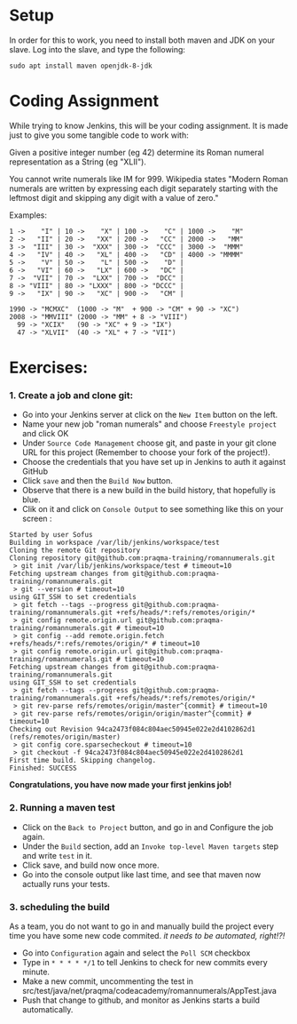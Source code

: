 # Setup
In order for this to work, you need to install both maven and JDK on your slave.
Log into the slave, and type the following:
```
sudo apt install maven openjdk-8-jdk 
```

# Coding Assignment
While trying to know Jenkins, this will be your coding assignment. It is made just to give you some tangible code to work with:

Given a positive integer number (eg 42) determine
its Roman numeral representation as a String (eg "XLII").

You cannot write numerals like IM for 999.
Wikipedia states "Modern Roman numerals are written by
expressing each digit separately starting with the
leftmost digit and skipping any digit with a value of zero."

Examples:
```
1 ->    "I" | 10 ->    "X" | 100 ->    "C" | 1000 ->    "M"
2 ->   "II" | 20 ->   "XX" | 200 ->   "CC" | 2000 ->   "MM"
3 ->  "III" | 30 ->  "XXX" | 300 ->  "CCC" | 3000 ->  "MMM"
4 ->   "IV" | 40 ->   "XL" | 400 ->   "CD" | 4000 -> "MMMM"
5 ->    "V" | 50 ->    "L" | 500 ->    "D" |
6 ->   "VI" | 60 ->   "LX" | 600 ->   "DC" |
7 ->  "VII" | 70 ->  "LXX" | 700 ->  "DCC" |
8 -> "VIII" | 80 -> "LXXX" | 800 -> "DCCC" |
9 ->   "IX" | 90 ->   "XC" | 900 ->   "CM" |

1990 -> "MCMXC"  (1000 -> "M"  + 900 -> "CM" + 90 -> "XC")
2008 -> "MMVIII" (2000 -> "MM" + 8 -> "VIII")
  99 -> "XCIX"   (90 -> "XC" + 9 -> "IX")
  47 -> "XLVII"  (40 -> "XL" + 7 -> "VII")

```

# Exercises:
### 1. Create a job and clone git:
* Go into your Jenkins server at click on the `New Item` button on the left.
* Name your new job "roman numerals" and choose `Freestyle project` and click OK
* Under `Source Code Management` choose git, and paste in your git clone URL for this project (Remember to choose your fork of the project!).
* Choose the credentials that you have set up in Jenkins to auth it against GitHub 
* Click `save` and then the `Build Now` button.
* Observe that there is a new build in the build history, that hopefully is blue.
* Clik on it and click on `Console Output` to see something like this on your screen :
```
Started by user Sofus
Building in workspace /var/lib/jenkins/workspace/test
Cloning the remote Git repository
Cloning repository git@github.com:praqma-training/romannumerals.git
 > git init /var/lib/jenkins/workspace/test # timeout=10
Fetching upstream changes from git@github.com:praqma-training/romannumerals.git
 > git --version # timeout=10
using GIT_SSH to set credentials 
 > git fetch --tags --progress git@github.com:praqma-training/romannumerals.git +refs/heads/*:refs/remotes/origin/*
 > git config remote.origin.url git@github.com:praqma-training/romannumerals.git # timeout=10
 > git config --add remote.origin.fetch +refs/heads/*:refs/remotes/origin/* # timeout=10
 > git config remote.origin.url git@github.com:praqma-training/romannumerals.git # timeout=10
Fetching upstream changes from git@github.com:praqma-training/romannumerals.git
using GIT_SSH to set credentials 
 > git fetch --tags --progress git@github.com:praqma-training/romannumerals.git +refs/heads/*:refs/remotes/origin/*
 > git rev-parse refs/remotes/origin/master^{commit} # timeout=10
 > git rev-parse refs/remotes/origin/origin/master^{commit} # timeout=10
Checking out Revision 94ca2473f084c804aec50945e022e2d4102862d1 (refs/remotes/origin/master)
 > git config core.sparsecheckout # timeout=10
 > git checkout -f 94ca2473f084c804aec50945e022e2d4102862d1
First time build. Skipping changelog.
Finished: SUCCESS
```
**Congratulations, you have now made your first jenkins job!**

### 2. Running a maven test

* Click on the `Back to Project` button, and go in and Configure the job again.
* Under the `Build` section, add an `Invoke top-level Maven targets` step and write `test` in it.
* Click save, and build now once more.
* Go into the console output like last time, and see that maven now actually runs your tests.

### 3. scheduling the build
As a team, you do not want to go in and manually build the project every time you have some new code commited. _it needs to be automated, right!?!_

* Go into `Configuration` again and select the `Poll SCM` checkbox
* Type in `* * * * */1` to tell Jenkins to check for new commits every minute.
* Make a new commit, uncommenting the test in src/test/java/net/praqma/codeacademy/romannumerals/AppTest.java
* Push that change to github, and monitor as Jenkins starts a build automatically.

